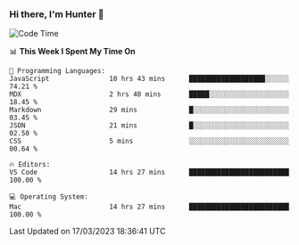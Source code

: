 ### Hi there, I'm Hunter 👋

<!--
**huntermatrix/huntermatrix** is a ✨ _special_ ✨ repository because its `README.md` (this file) appears on your GitHub profile.

Here are some ideas to get you started:

- 🔭 I’m currently working on ...
- 🌱 I’m currently learning ...
- 👯 I’m looking to collaborate on ...
- 🤔 I’m looking for help with ...
- 💬 Ask me about ...
- 📫 How to reach me: ...
- 😄 Pronouns: ...
- ⚡ Fun fact: ...
-->

<!--START_SECTION:waka-->
![Code Time](http://img.shields.io/badge/Code%20Time-43%20hrs%2040%20mins-blue)

📊 **This Week I Spent My Time On** 

```text
💬 Programming Languages: 
JavaScript               10 hrs 43 mins      ███████████████████░░░░░░   74.21 % 
MDX                      2 hrs 40 mins       █████░░░░░░░░░░░░░░░░░░░░   18.45 % 
Markdown                 29 mins             █░░░░░░░░░░░░░░░░░░░░░░░░   03.45 % 
JSON                     21 mins             █░░░░░░░░░░░░░░░░░░░░░░░░   02.50 % 
CSS                      5 mins              ░░░░░░░░░░░░░░░░░░░░░░░░░   00.64 % 

🔥 Editors: 
VS Code                  14 hrs 27 mins      █████████████████████████   100.00 % 

💻 Operating System: 
Mac                      14 hrs 27 mins      █████████████████████████   100.00 % 
```


 Last Updated on 17/03/2023 18:36:41 UTC
<!--END_SECTION:waka-->
